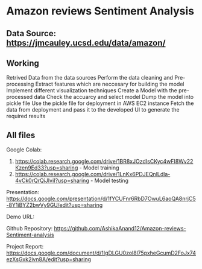 # Amazon reviews Sentiment Analysis

## Data Source: https://jmcauley.ucsd.edu/data/amazon/

## Working
Retrived Data from the data sources
Perform the data cleaning and Pre-processing
Extract features which are neccesary for building the model
Implement different visualization techniques
Create a Model with the pre-processed data
Check the accuarcy and select model
Dump the model into pickle file
Use the pickle file for deployment in AWS EC2 instance
Fetch the data from deployment and pass it to the developed UI to generate the required results

## All files
Google Colab:
1. https://colab.research.google.com/drive/1BR8xJOzdIsCKyc4wFI8Wv22Kzen9Ed33?usp=sharing  - Model training
2. https://colab.research.google.com/drive/1LnKx6PDJEQnlLdla-4vCk0rQrQiJIviI?usp=sharing - Model testing

Presentation:
https://docs.google.com/presentation/d/1fYCUFnr6RbD7OwuL6aoQA8nrjC5-8Y1iBYZ2bwVy9GU/edit?usp=sharing

Demo URL:


Github Repository:
https://github.com/AshikaAnand12/Amazon-reviews-Sentiment-analysis

Project Report:
https://docs.google.com/document/d/1IgDLGU0zol8l75pxheGcumD2FoJx74ezXsGxk2ivn8A/edit?usp=sharing
